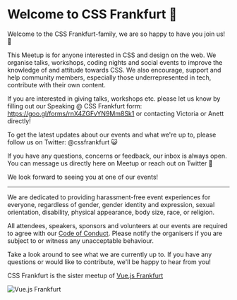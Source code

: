 # Welcome to CSS Frankfurt :tada:

Welcome to the CSS Frankfurt-family, we are so happy to have you join us! 🎉

This Meetup is for anyone interested in CSS and design on the web. We organise talks, workshops, coding nights and social events to improve the knowledge of and attitude towards CSS. We also encourage, support and help community members, especially those underrepresented in tech, contribute with their own content.

If you are interested in giving talks, workshops etc. please let us know by filling out our Speaking @ CSS Frankfurt form: https://goo.gl/forms/rnX4ZGFvYN9Mm8Sk1 or contacting Victoria or Anett directly!

To get the latest updates about our events and what we're up to, please follow us on Twitter: @cssfrankfurt 😺

If you have any questions, concerns or feedback, our inbox is always open. You can message us directly here on Meetup or reach out on Twitter 💌

We look forward to seeing you at one of our events!

----

We are dedicated to providing harassment-free event experiences for everyone, regardless of gender, gender identity and expression, sexual orientation, disability, physical appearance, body size, race, or religion.

All attendees, speakers, sponsors and volunteers at our events are required to agree with our [Code of Conduct](about/coc.md). Please notify the organisers if you are subject to or witness any unacceptable behaviour.

Take a look around to see what we are currently up to. If you have any questions or would like to contribute, we'll be happy to hear from you!

<!-- TODO: Add Community Selfie -->

CSS Frankfurt is the sister meetup of [Vue.js Frankfurt](https://meetup.com/vuejsfrankfurt)

![Vue.js Frankfurt](/vuejsfrankfurt.svg)

